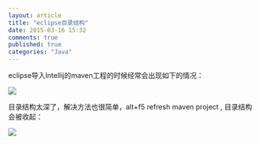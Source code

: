 ```yaml
---
layout: article
title: "eclipse目录结构"
date: 2015-03-16 15:32
comments: true
published: true
categories: "Java"
---
```

  eclipse导入Intellij的maven工程的时候经常会出现如下的情况：

  ![](/images/2015/before_refresh.png)

  目录结构太深了，解决方法也很简单，alt+f5 refresh maven project , 目录结构会被收起：

  ![](/images/2015/after_refresh.png)